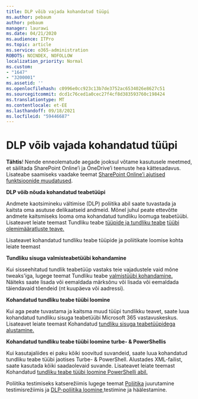 ```yaml
---
title: DLP võib vajada kohandatud tüüpi
ms.author: pebaum
author: pebaum
manager: laurawi
ms.date: 04/21/2020
ms.audience: ITPro
ms.topic: article
ms.service: o365-administration
ROBOTS: NOINDEX, NOFOLLOW
localization_priority: Normal
ms.custom:
- "1647"
- "3200001"
ms.assetid: ''
ms.openlocfilehash: c0996e0cc923c13b7de3752ac6534026e8627c51
ms.sourcegitcommit: dcd1c76ced1a0cec27f4cf8d383593760c198424
ms.translationtype: MT
ms.contentlocale: et-EE
ms.lasthandoff: 09/18/2021
ms.locfileid: "59446687"
---
```

# <a name="dlp-might-need-a-custom-type"></a>DLP võib vajada kohandatud tüüpi

**Tähtis**! Nende enneolematude aegade jooksul võtame kasutusele meetmed, et säilitada SharePoint Online’i ja OneDrive’i teenuste hea kättesadavus. Lisateabe saamiseks vaadake teemat [SharePoint Online’i ajutised funktsioonide muudatused](https://aka.ms/ODSPAdjustments).

**DLP võib nõuda kohandatud teabetüüpi**

Andmete kaotsimineku vältimise (DLP) poliitika abil saate tuvastada ja kaitsta oma asutuse delikaatseid andmeid. Mõnel juhul peate ettevõtte andmete kaitsmiseks looma oma kohandatud tundliku loomuga teabetüübi. Lisateavet leiate teemast Tundliku teabe [tüüpide ja tundliku teabe](https://docs.microsoft.com/microsoft-365/compliance/sensitive-information-type-learn-about) [tüübi olemimääratluste teave.](https://docs.microsoft.com/microsoft-365/compliance/sensitive-information-type-entity-definitions)

Lisateavet kohandatud tundliku teabe tüüpide ja poliitikate loomise kohta leiate teemast 

**Tundliku sisuga valmisteabetüübi kohandamine**

Kui sisseehitatud tundlik teabetüüp vastaks teie vajadustele vaid mõne tweaks'iga, lugege teemat Tundliku teabe [valmistüübi kohandamine.](https://docs.microsoft.com/microsoft-365/compliance/customize-a-built-in-sensitive-information-type) Näiteks saate lisada või eemaldada märksõnu või lisada või eemaldada täiendavaid tõendeid (nt kuupäeva või aadressi).

**Kohandatud tundliku teabe tüübi loomine**

Kui aga peate tuvastama ja kaitsma muud tüüpi tundlikku teavet, saate luua kohandatud tundliku sisuga teabetüübi Microsoft 365 vastavuskeskus. Lisateavet leiate teemast Kohandatud [tundliku sisuga teabetüüpidega alustamine.](https://docs.microsoft.com/microsoft-365/compliance/customize-a-built-in-sensitive-information-type)

**Kohandatud tundliku teabe tüübi loomine turbe- & PowerShellis**

Kui kasutajaliides ei paku kõiki soovitud suvandeid, saate luua kohandatud tundliku teabe tüübi jaotises Turbe- & PowerShell. Alustades XML-failist, saate kasutada kõiki saadaolevaid suvande. Lisateavet leiate teemast Kohandatud [tundliku teabe tüübi loomine PowerShelli abil.](https://docs.microsoft.com/microsoft-365/compliance/create-a-custom-sensitive-information-type-in-scc-powershell)

Poliitika testimiseks katserežiimis lugege teemat [Poliitika](https://docs.microsoft.com/microsoft-365/compliance/dlp-learn-about-dlp#implement-policy-in-test-mode) juurutamine testimisrežiimis ja [DLP-poliitika loomine,](https://docs.microsoft.com/microsoft-365/compliance/create-test-tune-dlp-policy)testimine ja häälestamine. 